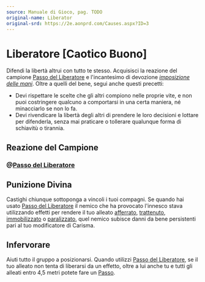 ```yaml
---
source: Manuale di Gioco, pag. TODO
original-name: Liberator
original-srd: https://2e.aonprd.com/Causes.aspx?ID=3
---
```


# Liberatore \[Caotico Buono\]

Difendi la libertà altrui con tutto te stesso. Acquisisci la reazione del
campione [Passo del Liberatore](/azioni/classe/passo-del-liberatore) e
l'incantesimo di devozione
_[imposizione delle mani](/incantesimi/imposizione-delle-mani)_. Oltre a quelli
del bene, segui anche questi precetti:

- Devi rispettare le scelte che gli altri compiono nelle proprie vite, e non
  puoi costringere qualcuno a comportarsi in una certa maniera, né minacciarlo
  se non lo fa.
- Devi rivendicare la libertà degli altri di prendere le loro decisioni e
  lottare per difenderla, senza mai praticare o tollerare qualunque forma di
  schiavitù o tirannia.

## Reazione del Campione

### @[Passo del Liberatore](/azioni/classe/passo-del-liberatore)

## Punizione Divina

Castighi chiunque sottoponga a vincoli i tuoi compagni. Se quando hai usato
[Passo del Liberatore](/azioni/classe/passo-del-liberatore) il nemico che ha
provocato l'innesco stava utilizzando effetti per rendere il tuo alleato
[afferrato](/condizioni/afferrato), [trattenuto](/condizioni/trattenuto),
[immobilizzato](/condizioni/immobilizzato) o
[paralizzato](/condizioni/paralizzato), quel nemico subisce danni da bene
persistenti pari al tuo modificatore di Carisma.

## Infervorare

Aiuti tutto il gruppo a posizionarsi. Quando utilizzi
[Passo del Liberatore](/azioni/classe/passo-del-liberatore), se il tuo alleato
non tenta di liberarsi da un effetto, oltre a lui anche tu e tutti gli alleati
entro 4,5 metri potete fare un [Passo](/azioni/base/passo).

